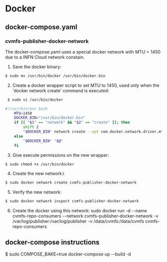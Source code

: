 # Docker 
## docker-compose.yaml
### cvmfs-publisher-docker-network

The docker-compose.yaml uses a special docker network with MTU = 1450 due to a INFN Cloud network constain.

1. Save the docker binary:
```bash
$ sudo mv /usr/bin/docker /usr/bin/docker.bin
``` 

2. Create a docker wrapper script to set MTU to 1450, used only when the 'docker network create' command is executed:
```bash
 $ sudo vi /usr/bin/docker
```

```bash
#!/usr/bin/env bash
    MTU=1450
    DOCKER_BIN="/usr/bin/docker.bin" 
    if [[ "$1" == "network" && "$2" == "create" ]]; then
        shift 2
        "$DOCKER_BIN" network create --opt com.docker.network.driver.mtu="$MTU" "$@"
    else
        "$DOCKER_BIN" "$@"
    fi
```

3. Give execute permissions on the new wrapper:
```bash
$ sudo chmod +x /usr/bin/docker
```

4. Create the new network:ì
```bash
$ sudo docker network create cvmfs-publisher-docker-network
```

5. Verify the new network:
```bash
$ sudo docker network inspect cvmfs-publisher-docker-network
```

6. Create the docker using this network:
sudo docker run -d --name cvmfs-repo-consumers --network cvmfs-publisher-docker-network -v /var/log/publisher:/var/log/publisher -v /data/cvmfs:/data/cvmfs cvmfs-repo-consumers


## docker-compose instructions

$ sudo COMPOSE_BAKE=true docker-compose up --build -d


